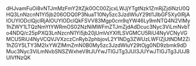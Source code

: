 dHJvamFuOi8vNTJmMzFmY2ItZjk0OC00ZjcxLWJjYTgtNzk1ZmRjZjdiNzU0QHQ3LnNzcnN1Yi5jb206ODQ0P3NuaT10Ny5zc3JzdWIuY29tI1JlbGF5Xy0lRjAlOUYlODclQjclRjAlOUYlODclQkFSVV83Mgp0cm9qYW46Ly9mNTQ4N2VlMy1hZWY1LTQzNmYtYWRmOS02NzNiMWFmZTJmZjdAdDcuc3Nyc3ViLmNvbTo4NDQ/c25pPXQ3LnNzcnN1Yi5jb20jUmVsYXlfLSVGMCU5RiU4NyVCNyVGMCU5RiU4NyVCQVJVXzczCnRyb2phbjovL2Y1NDg3ZWUzLWFlZjUtNDM2Zi1hZGY5LTY3M2IxYWZlMmZmN0B0My5zc3JzdWIuY29tOjg0ND9zbmk9dDMuc3Nyc3ViLmNvbSNSZWxheV8tJUYwJTlGJTg3JUI3JUYwJTlGJTg3JUJBUlVfNzQK